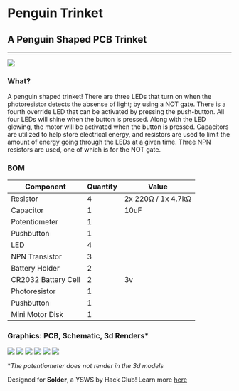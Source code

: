 # Penguin Trinket

## A Penguin Shaped PCB Trinket
---
![](https://hc-cdn.hel1.your-objectstorage.com/s/v3/e4b3016409c88f7cd4c49a3be15e6c7975e73f6d_screenshot_2025-06-08_at_9.12.09___am.png)
### What?

A penguin shaped trinket! There are three LEDs that turn on when the photoresistor detects the absense of light; by using a NOT gate. There is a fourth override LED that can be activated by pressing the push-button. All four LEDs will shine when the button is pressed. Along with the LED glowing, the motor will be activated when the button is pressed. Capacitors are utilized to help store electrical energy, and resistors are used to limit the amount of energy going through the LEDs at a given time. Three NPN resistors are used, one of which is for the NOT gate.

### BOM

| Component | Quantity | Value |
| ----- | ----- | ----- |
| Resistor | 4 | 2x 220Ω / 1x 4.7kΩ
| Capacitor | 1 | 10uF
| Potentiometer | 1 |
| Pushbutton | 1 |
| LED | 4 |
| NPN Transistor | 3 |
| Battery Holder | 2 |
| CR2032 Battery Cell | 2 | 3v
| Photoresistor | 1 |
| Pushbutton | 1 |
| Mini Motor Disk | 1 |

### Graphics: PCB, Schematic, 3d Renders*
![](https://hc-cdn.hel1.your-objectstorage.com/s/v3/3ba5bedb7522b9f13f7e77560bd9d5d05fe614e6_screenshot_2025-06-08_at_9.10.59___am.png)
![](https://hc-cdn.hel1.your-objectstorage.com/s/v3/8855d0d1abf78652337c4ac4cd9a0f6d334c045a_screenshot_2025-06-08_at_9.11.23___am.png)
![](https://hc-cdn.hel1.your-objectstorage.com/s/v3/d2695e95f2a853051dde8dffd4a36a49f6d5c52a_screenshot_2025-06-08_at_8.56.27___am.png)
![](https://hc-cdn.hel1.your-objectstorage.com/s/v3/e4b3016409c88f7cd4c49a3be15e6c7975e73f6d_screenshot_2025-06-08_at_9.12.09___am.png)
![](https://hc-cdn.hel1.your-objectstorage.com/s/v3/82b873477f971b5051c9fc809c73a92f6aeb3d20_screenshot_2025-06-08_at_9.12.25___am.png)
![](https://hc-cdn.hel1.your-objectstorage.com/s/v3/4bdf01457956b2467ef5d72467fcebc96f09307f_screenshot_2025-06-08_at_9.12.40___am.png)

 **The potentiometer does not render in the 3d models*

Designed for **Solder**, a YSWS by Hack Club! Learn more [here](https://solder.hackclub.com/)